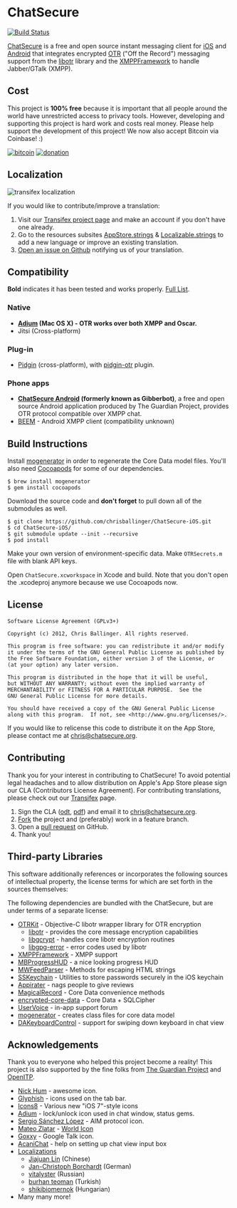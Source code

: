 # ChatSecure

[![Build Status](https://travis-ci.org/chrisballinger/ChatSecure-iOS.svg?branch=master)](https://travis-ci.org/chrisballinger/ChatSecure-iOS)

[ChatSecure](https://chatsecure.org) is a free and open source instant messaging client for [iOS](https://itunes.apple.com/us/app/chatsecure/id464200063) and [Android](https://play.google.com/store/apps/details?id=info.guardianproject.otr.app.im&hl=en) that integrates encrypted [OTR](https://en.wikipedia.org/wiki/ChatSecure_Messaging) ("Off the Record") messaging support from the [libotr](https://otr.cypherpunks.ca/) library and the [XMPPFramework](https://github.com/robbiehanson/XMPPFramework/) to handle Jabber/GTalk (XMPP).


## Cost

This project is **100% free** because it is important that all people around the world have unrestricted access to privacy tools.
However, developing and supporting this project is hard work and costs real money. Please help support the development of this project! We now also accept Bitcoin via Coinbase! :)

[![bitcoin](https://chatsecure.org/images/bitcoin_donate.png)](https://coinbase.com/checkouts/1cf35f00d722205726f50b940786c413) [![donation](https://chatsecure.org/images/paypal_donate.png)](https://www.paypal.com/cgi-bin/webscr?cmd=_s-xclick&hosted_button_id=XRBHJ9AX5VWNA) 


## Localization


![transifex localization](https://www.transifex.com/projects/p/chatsecure/resource/strings/chart/image_png)

If you would like to contribute/improve a translation:

 1. Visit our [Transifex project page](https://www.transifex.net/projects/p/chatsecure/) and make an account if you don't have one already.
 2. Go to the resources subsites [AppStore.strings](https://www.transifex.net/projects/p/chatsecure/resource/appstorestrings/) & [Localizable.strings](https://www.transifex.net/projects/p/chatsecure/resource/strings/) to add a new language or improve an existing translation. 
 3. [Open an issue on Github](https://github.com/chrisballinger/ChatSecure-iOS/issues) notifying us of your translation.



## Compatibility


**Bold** indicates it has been tested and works properly. [Full List](https://en.wikipedia.org/wiki/Off-the-Record_Messaging#Client_support).


### Native

* **[Adium](https://adium.im/) (Mac OS X) - OTR works over both XMPP and Oscar.**
* Jitsi (Cross-platform)

###  Plug-in

* [Pidgin](https://pidgin.im/) (cross-platform), with [pidgin-otr](https://otr.cypherpunks.ca/index.php#downloads) plugin.

### Phone apps

* **[ChatSecure Android](https://guardianproject.info/apps/chatsecure/) (formerly known as Gibberbot)**, a free and open source Android application produced by The Guardian Project, provides OTR protocol compatible over XMPP chat.
* [BEEM](http://beem-project.com/projects/beem) - Android XMPP client (compatibility unknown)


## Build Instructions

Install [mogenerator](http://rentzsch.github.io/mogenerator/) in order to regenerate the Core Data model files. You'll also need [Cocoapods](http://cocoapods.org) for some of our dependencies.
    
    $ brew install mogenerator
    $ gem install cocoapods
    
Download the source code and **don't forget** to pull down all of the submodules as well.

    $ git clone https://github.com/chrisballinger/ChatSecure-iOS.git
    $ cd ChatSecure-iOS/
    $ git submodule update --init --recursive
    $ pod install
    
Make your own version of environment-specific data. Make `OTRSecrets.m` file with blank API keys.
    
Open `ChatSecure.xcworkspace` in Xcode and build. Note that you don't open the .xcodeproj anymore because we use Cocoapods now.

## License


	Software License Agreement (GPLv3+)
	
	Copyright (c) 2012, Chris Ballinger. All rights reserved.
	
	This program is free software: you can redistribute it and/or modify
	it under the terms of the GNU General Public License as published by
	the Free Software Foundation, either version 3 of the License, or
	(at your option) any later version.
	
	This program is distributed in the hope that it will be useful,
	but WITHOUT ANY WARRANTY; without even the implied warranty of
	MERCHANTABILITY or FITNESS FOR A PARTICULAR PURPOSE.  See the
	GNU General Public License for more details.
	
	You should have received a copy of the GNU General Public License
	along with this program.  If not, see <http://www.gnu.org/licenses/>.

If you would like to relicense this code to distribute it on the App Store, 
please contact me at [chris@chatsecure.org](mailto:chris@chatsecure.org).

## Contributing

Thank you for your interest in contributing to ChatSecure! To avoid potential legal headaches and to allow distribution on Apple's App Store please sign our CLA (Contributors License Agreement). For contributing translations, please check out our [Transifex](https://www.transifex.com/projects/p/chatsecure/) page.

1. Sign the CLA ([odt](https://github.com/chrisballinger/ChatSecure-iOS/raw/master/media/contributing/CLA.odt), [pdf](https://github.com/chrisballinger/ChatSecure-iOS/raw/master/media/contributing/CLA.pdf)) and email it to [chris@chatsecure.org](mailto:chris@chatsecure.org).
2. [Fork](https://github.com/chrisballinger/ChatSecure-iOS/fork) the project and (preferably) work in a feature branch.
3. Open a [pull request](https://github.com/chrisballinger/ChatSecure-ios/pulls) on GitHub.
4. Thank you!


## Third-party Libraries

This software additionally references or incorporates the following sources
of intellectual property, the license terms for which are set forth
in the sources themselves:

The following dependencies are bundled with the ChatSecure, but are under
terms of a separate license:

* [OTRKit](https://github.com/chatsecure/otrkit) - Objective-C libotr wrapper library for OTR encryption
	* [libotr](https://otr.cypherpunks.ca/) - provides the core message encryption capabilities
	* [libgcrypt](https://www.gnu.org/software/libgcrypt/) - handles core libotr encryption routines
	* [libgpg-error](http://www.gnupg.org/related_software/libgpg-error/) - error codes used by libotr
* [XMPPFramework](https://github.com/robbiehanson/XMPPFramework) - XMPP support
* [MBProgressHUD](https://github.com/jdg/MBProgressHUD) - a nice looking progress HUD
* [MWFeedParser](https://github.com/mwaterfall/MWFeedParser) - Methods for escaping HTML strings
* [SSKeychain](https://github.com/soffes/sskeychain) - Utilities to store passwords securely in the iOS keychain
* [Appirater](https://github.com/arashpayan/appirater) - nags people to give reviews
* [MagicalRecord](https://github.com/magicalpanda/MagicalRecord) - Core Data convenience methods
* [encrypted-core-data](https://github.com/project-imas/encrypted-core-data) - Core Data + SQLCipher
* [UserVoice](https://www.uservoice.com/) - in-app support forum
* [mogenerator](https://github.com/rentzsch/mogenerator) - creates class files for core data model
* [DAKeyboardControl](https://github.com/danielamitay/DAKeyboardControl) - support for swiping down keyboard in chat view

## Acknowledgements

Thank you to everyone who helped this project become a reality! This project is also supported by the fine folks from [The Guardian Project](https://guardianproject.info) and [OpenITP](https://openitp.org).

* [Nick Hum](http://nickhum.com/) - awesome icon.
* [Glyphish](http://glyphish.com/) - icons used on the tab bar.
* [Icons8](http://icons8.com/license) - Various new "iOS 7"-style icons
* [Adium](https://adium.im/) - lock/unlock icon used in chat window, status gems.
* [Sergio Sánchez López](https://www.iconfinder.com/icons/7043/aim_icon) - AIM protocol icon.
* [Mateo Zlatar](http://thenounproject.com/mateozlatar/) - [World Icon](http://thenounproject.com/term/world/6502/)
* [Goxxy](http://rocketdock.com/addon/icons/3462) - Google Talk icon.
* [AcaniChat](https://github.com/acani/AcaniChat) - help on setting up chat view input box
* [Localizations](https://www.transifex.com/projects/p/chatsecure/)
	* [Jiajuan Lin](http://www.personal.psu.edu/jwl5262/blogs/lin_portfolio/) (Chinese)
	* [Jan-Christoph Borchardt](http://jancborchardt.net/) (German)
	* [vitalyster](https://github.com/vitalyster) (Russian)
	* [burhan teoman](https://www.transifex.net/accounts/profile/burhanteoman/) (Turkish)
	* [shikibiomernok](https://www.transifex.net/accounts/profile/shikibiomernok/) (Hungarian)
* Many many more!
